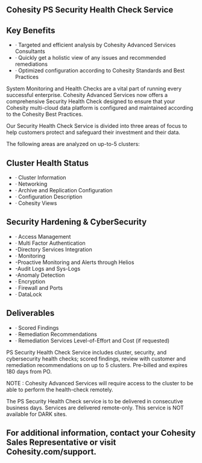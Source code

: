 <!-- image -->

## Cohesity PS Security Health Check Service

## Key Benefits

- · Targeted and efficient analysis by Cohesity Advanced Services Consultants
- · Quickly get a holistic view of any issues and recommended remediations
- · Optimized configuration according to Cohesity Standards and Best Practices

System Monitoring and Health Checks are a vital part of running every successful enterprise. Cohesity Advanced Services now offers a comprehensive Security Health Check designed to ensure that your Cohesity multi-cloud data platform is configured and maintained according to the Cohesity Best Practices.

Our Security Health Check Service is divided into three areas of focus to help customers protect and safeguard their investment and their data.

The following areas are analyzed on up-to-5 clusters:

## Cluster Health Status

- · Cluster Information
- · Networking
- · Archive and Replication Configuration
- · Configuration Description
- · Cohesity Views

## Security Hardening &amp; CyberSecurity

- · Access Management
- · Multi Factor Authentication
- -Directory Services Integration
- · Monitoring
- -Proactive Monitoring and Alerts through Helios
- -Audit Logs and Sys-Logs
- -Anomaly Detection
- · Encryption
- · Firewall and Ports
- · DataLock

## Deliverables

- · Scored Findings
- · Remediation Recommendations
- · Remediation Services Level-of-Effort and Cost (if requested)

<!-- image -->

PS Security Health Check Service includes cluster, security, and cybersecurity health checks; scored findings, review with customer and remediation recommendations on up to 5 clusters. Pre-billed and expires 180 days from PO.

NOTE : Cohesity Advanced Services will require access to the cluster to be able to perform the health-check remotely.

The PS Security Health Check service is to be delivered in consecutive business days. Services are delivered remote-only. This service is NOT available for DARK sites.

## For additional information, contact your Cohesity Sales Representative or visit Cohesity.com/support.
